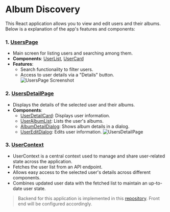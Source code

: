 # Album Discovery

This React application allows you to view and edit users and their albums. Below is a explanation of the app's features and components:


### 1. [UsersPage](https://github.com/fatihgoncagul/album_discovery/blob/main/src/pages/UserPage.jsx)
-  Main screen for listing users and searching among them.
- **Components**: [UserList](https://github.com/fatihgoncagul/album_discovery/blob/main/src/components/UserList.jsx), [UserCard](https://github.com/fatihgoncagul/album_discovery/blob/main/src/components/UserCard.jsx)
- **Features**:
  - Search functionality to filter users.
  - Access to user details via a "Details" button.
![UsersPage Screenshot](https://drive.google.com/uc?id=10p8_USdV4Whk38HbZj9ucj8OFqu7a0c3)


### 2. [UsersDetailPage](https://github.com/fatihgoncagul/album_discovery/blob/main/src/pages/UserPage.jsx)
- Displays the details of the selected user and their albums.
- **Components**:
  - [UserDetailCard](https://github.com/fatihgoncagul/album_discovery/blob/main/src/components/UserDetailCard.jsx): Displays user information.
  - [UserAlbumList](https://github.com/fatihgoncagul/album_discovery/blob/main/src/components/UserAlbumList.jsx): Lists the user's albums.
  - [AlbumDetailDialog](https://github.com/fatihgoncagul/album_discovery/blob/main/src/components/AlbumDetailDialog.jsx): Shows album details in a dialog.
  - [UserEditDialog](https://github.com/fatihgoncagul/album_discovery/blob/main/src/components/UserEditDialog.jsx): Edits user information.
 ![UsersDetailPage](https://drive.google.com/uc?id=1u_ZgQOaGuYcsDI5c_wPGyjO5M5f6ZoQv)
  

### 3. [UserContext](https://github.com/fatihgoncagul/album_discovery/blob/main/src/context/UserContext.js)
- UserContext is a central context used to manage and share user-related state across the application.
- Fetches the user list from an API endpoint.
- Allows easy access to the selected user's details across different components.
- Combines updated user data with the fetched list to maintain an up-to-date user state.

> Backend for this application is implemented in this [repository](https://github.com/fatihgoncagul/backend_album_discovery). Front end will be configured accordingly. 

